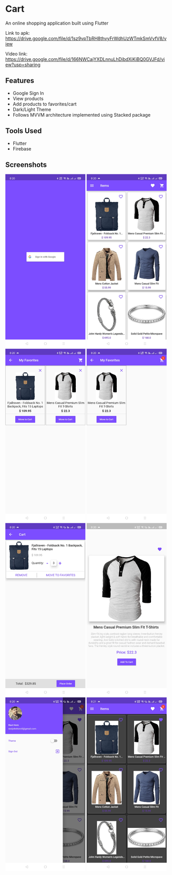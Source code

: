 # Cart

An online shopping application built using Flutter

Link to apk: https://drive.google.com/file/d/1sz9vpTbRH8thvyFrWdhUzWTmkSmVvfV8/view

Video link: https://drive.google.com/file/d/166NWCajYXDLnnuLhDibdXiKiBQ0GVJFd/view?usp=sharing

## Features
- Google Sign In
- View products
- Add products to favorites/cart
- Dark/Light Theme
- Follows MVVM architecture implemented using Stacked package

## Tools Used
- Flutter
- Firebase

## Screenshots 
<img src = "screenshots/cart1.jpg" width = 250 > <img src = "screenshots/cart2.jpg" width = 250 > <img src = "screenshots/cart3.jpg" width = 250 > <img src = "screenshots/cart4.jpg" width = 250 > <img src = "screenshots/cart5.jpg" width = 250 > <img src = "screenshots/cart6.jpg" width = 250 > <img src = "screenshots/cart7.jpg" width = 250 > <img src = "screenshots/cart8.jpg" width = 250 >
